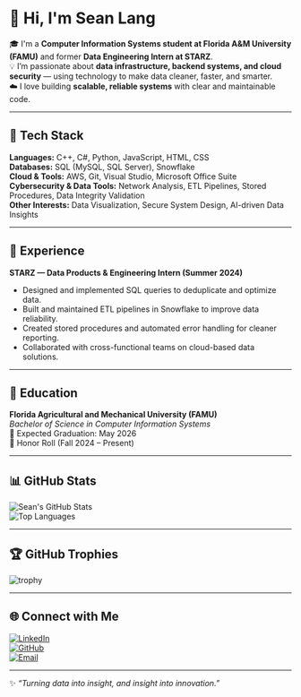 # 👋 Hi, I'm Sean Lang  

🎓 I'm a **Computer Information Systems student at Florida A&M University (FAMU)** and former **Data Engineering Intern at STARZ**.  
💡 I’m passionate about **data infrastructure, backend systems, and cloud security** — using technology to make data cleaner, faster, and smarter.  
☁️ I love building **scalable, reliable systems** with clear and maintainable code.

---

## 🧠 Tech Stack  

**Languages:** C++, C#, Python, JavaScript, HTML, CSS  
**Databases:** SQL (MySQL, SQL Server), Snowflake  
**Cloud & Tools:** AWS, Git, Visual Studio, Microsoft Office Suite  
**Cybersecurity & Data Tools:** Network Analysis, ETL Pipelines, Stored Procedures, Data Integrity Validation  
**Other Interests:** Data Visualization, Secure System Design, AI-driven Data Insights  

---

## 💼 Experience  

**STARZ — Data Products & Engineering Intern (Summer 2024)**  
- Designed and implemented SQL queries to deduplicate and optimize data.  
- Built and maintained ETL pipelines in Snowflake to improve data reliability.  
- Created stored procedures and automated error handling for cleaner reporting.  
- Collaborated with cross-functional teams on cloud-based data solutions.  

---

## 🏫 Education  

**Florida Agricultural and Mechanical University (FAMU)**  
*Bachelor of Science in Computer Information Systems*  
📅 Expected Graduation: May 2026  
🏅 Honor Roll (Fall 2024 – Present)  

---

## 📊 GitHub Stats  

![Sean's GitHub Stats](https://github-readme-stats.vercel.app/api?username=seanlang&show_icons=true&theme=tokyonight)  
![Top Languages](https://github-readme-stats.vercel.app/api/top-langs/?username=seanlang&layout=compact&theme=tokyonight)

---

## 🏆 GitHub Trophies  

![trophy](https://github-profile-trophy.vercel.app/?username=seanlang&theme=tokyonight&margin-w=10&margin-h=10)

---

## 🌐 Connect with Me  

[![LinkedIn](https://img.shields.io/badge/LinkedIn-0077B5?style=for-the-badge&logo=linkedin&logoColor=white)](YOUR_LINKEDIN_URL)  
[![GitHub](https://img.shields.io/badge/GitHub-100000?style=for-the-badge&logo=github&logoColor=white)](https://github.com/YOURUSERNAME)  
[![Email](https://img.shields.io/badge/Email-D14836?style=for-the-badge&logo=gmail&logoColor=white)](mailto:sean1.lang@famu.edu)

---

✨ *“Turning data into insight, and insight into innovation.”*  
